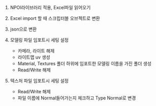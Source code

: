 1. NPOI라이브러리 적용, Excel파일 읽어오기
2. Excel import 할 때 스크립터블 오브젝트로 변환
3. json으로 변환
4. 모델링 파일 임포트시 세팅 설정
   - 카메라, 라이트 해제
   - 라이트맵 uv 생성
   - Material, Textures 폴더 하위에 임포트한 모델링 이름을 가진 폴더 생성
   - Read/Write 해제

5. 텍스처 파일 임포트시 세팅 설정
   - Read/Write 해제
   - 파일 이름에 Normal들어가는지 체크하고 Type Normal로 변경
